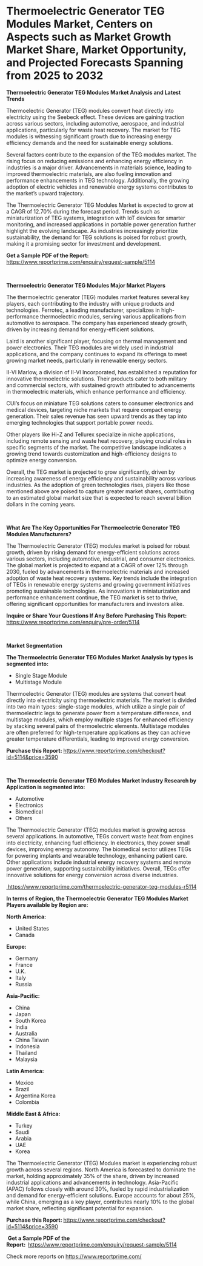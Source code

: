 <p><h1>Thermoelectric Generator TEG Modules Market, Centers on Aspects such as Market Growth Market Share, Market Opportunity, and Projected Forecasts Spanning from 2025 to 2032</h1></p><p><strong>Thermoelectric Generator TEG Modules Market Analysis and Latest Trends</strong></p>
<p><p>Thermoelectric Generator (TEG) modules convert heat directly into electricity using the Seebeck effect. These devices are gaining traction across various sectors, including automotive, aerospace, and industrial applications, particularly for waste heat recovery. The market for TEG modules is witnessing significant growth due to increasing energy efficiency demands and the need for sustainable energy solutions.</p><p>Several factors contribute to the expansion of the TEG modules market. The rising focus on reducing emissions and enhancing energy efficiency in industries is a major driver. Advancements in materials science, leading to improved thermoelectric materials, are also fueling innovation and performance enhancements in TEG technology. Additionally, the growing adoption of electric vehicles and renewable energy systems contributes to the market’s upward trajectory.</p><p>The Thermoelectric Generator TEG Modules Market is expected to grow at a CAGR of 12.70% during the forecast period. Trends such as miniaturization of TEG systems, integration with IoT devices for smarter monitoring, and increased applications in portable power generation further highlight the evolving landscape. As industries increasingly prioritize sustainability, the demand for TEG solutions is poised for robust growth, making it a promising sector for investment and development.</p></p>
<p><strong>Get a Sample PDF of the Report:&nbsp;</strong> <a href="https://www.reportprime.com/enquiry/request-sample/5114?utm_campaign=2461&utm_medium=2&utm_source=Github&utm_content=ia&utm_term=19032025&utm_id=thermoelectric-generator-teg-modules">https://www.reportprime.com/enquiry/request-sample/5114</a></p>
<p>&nbsp;</p>
<p><strong>Thermoelectric Generator TEG Modules Major Market Players</strong></p>
<p><p>The thermoelectric generator (TEG) modules market features several key players, each contributing to the industry with unique products and technologies. Ferrotec, a leading manufacturer, specializes in high-performance thermoelectric modules, serving various applications from automotive to aerospace. The company has experienced steady growth, driven by increasing demand for energy-efficient solutions. </p><p>Laird is another significant player, focusing on thermal management and power electronics. Their TEG modules are widely used in industrial applications, and the company continues to expand its offerings to meet growing market needs, particularly in renewable energy sectors.</p><p>II-VI Marlow, a division of II-VI Incorporated, has established a reputation for innovative thermoelectric solutions. Their products cater to both military and commercial sectors, with sustained growth attributed to advancements in thermoelectric materials, which enhance performance and efficiency.</p><p>CUI’s focus on miniature TEG solutions caters to consumer electronics and medical devices, targeting niche markets that require compact energy generation. Their sales revenue has seen upward trends as they tap into emerging technologies that support portable power needs.</p><p>Other players like Hi-Z and Tellurex specialize in niche applications, including remote sensing and waste heat recovery, playing crucial roles in specific segments of the market. The competitive landscape indicates a growing trend towards customization and high-efficiency designs to optimize energy conversion.</p><p>Overall, the TEG market is projected to grow significantly, driven by increasing awareness of energy efficiency and sustainability across various industries. As the adoption of green technologies rises, players like those mentioned above are poised to capture greater market shares, contributing to an estimated global market size that is expected to reach several billion dollars in the coming years.</p></p>
<p>&nbsp;</p>
<p><strong>What Are The Key Opportunities For Thermoelectric Generator TEG Modules Manufacturers?</strong></p>
<p><p>The Thermoelectric Generator (TEG) modules market is poised for robust growth, driven by rising demand for energy-efficient solutions across various sectors, including automotive, industrial, and consumer electronics. The global market is projected to expand at a CAGR of over 12% through 2030, fueled by advancements in thermoelectric materials and increased adoption of waste heat recovery systems. Key trends include the integration of TEGs in renewable energy systems and growing government initiatives promoting sustainable technologies. As innovations in miniaturization and performance enhancement continue, the TEG market is set to thrive, offering significant opportunities for manufacturers and investors alike.</p></p>
<p><strong>Inquire or Share Your Questions If Any Before Purchasing This Report:</strong> <a href="https://www.reportprime.com/enquiry/pre-order/5114?utm_campaign=2461&utm_medium=2&utm_source=Github&utm_content=ia&utm_term=19032025&utm_id=thermoelectric-generator-teg-modules">https://www.reportprime.com/enquiry/pre-order/5114</a></p>
<p>&nbsp;</p>
<p><strong>Market Segmentation</strong></p>
<p><strong>The Thermoelectric Generator TEG Modules Market Analysis by types is segmented into:</strong></p>
<p><ul><li>Single Stage Module</li><li>Multistage Module</li></ul></p>
<p><p>Thermoelectric Generator (TEG) modules are systems that convert heat directly into electricity using thermoelectric materials. The market is divided into two main types: single-stage modules, which utilize a single pair of thermoelectric legs to generate power from a temperature difference, and multistage modules, which employ multiple stages for enhanced efficiency by stacking several pairs of thermoelectric elements. Multistage modules are often preferred for high-temperature applications as they can achieve greater temperature differentials, leading to improved energy conversion.</p></p>
<p><strong>Purchase this Report:&nbsp;</strong><a href="https://www.reportprime.com/checkout?id=5114&price=3590&utm_campaign=2461&utm_medium=2&utm_source=Github&utm_content=ia&utm_term=19032025&utm_id=thermoelectric-generator-teg-modules">https://www.reportprime.com/checkout?id=5114&price=3590</a></p>
<p>&nbsp;</p>
<p><strong>The Thermoelectric Generator TEG Modules Market Industry Research by Application is segmented into:</strong></p>
<p><ul><li>Automotive</li><li>Electronics</li><li>Biomedical</li><li>Others</li></ul></p>
<p><p>The Thermoelectric Generator (TEG) modules market is growing across several applications. In automotive, TEGs convert waste heat from engines into electricity, enhancing fuel efficiency. In electronics, they power small devices, improving energy autonomy. The biomedical sector utilizes TEGs for powering implants and wearable technology, enhancing patient care. Other applications include industrial energy recovery systems and remote power generation, supporting sustainability initiatives. Overall, TEGs offer innovative solutions for energy conversion across diverse industries.</p></p>
<p><a href="https://www.reportprime.com/thermoelectric-generator-teg-modules-r5114?utm_campaign=2461&utm_medium=2&utm_source=Github&utm_content=ia&utm_term=19032025&utm_id=thermoelectric-generator-teg-modules">&nbsp;https://www.reportprime.com/thermoelectric-generator-teg-modules-r5114</a></p>
<p><strong>In terms of Region, the Thermoelectric Generator TEG Modules Market Players available by Region are:</strong></p>
<p>
    <p> <strong> North America: </strong>
        <ul>
            <li>United States</li>
            <li>Canada</li>
        </ul>
        </p> 
    <p> <strong> Europe: </strong>
        <ul>
            <li>Germany</li>
            <li>France</li>
            <li>U.K.</li>
            <li>Italy</li>
            <li>Russia</li>
        </ul>
        </p> 
    <p> <strong> Asia-Pacific: </strong>
        <ul>
            <li>China</li>
            <li>Japan</li>
            <li>South Korea</li>
            <li>India</li>
            <li>Australia</li>
            <li>China Taiwan</li>
            <li>Indonesia</li>
            <li>Thailand</li>
            <li>Malaysia</li>
        </ul>
        </p> 
    <p> <strong> Latin America: </strong>
        <ul>
            <li>Mexico</li>
            <li>Brazil</li>
            <li>Argentina Korea</li>
            <li>Colombia</li>
        </ul>
        </p> 
    <p> <strong> Middle East & Africa: </strong>
        <ul>
            <li>Turkey</li>
            <li>Saudi</li>
            <li>Arabia</li>
            <li>UAE</li>
            <li>Korea</li>
        </ul>
    </p>
    </p>
<p><p>The Thermoelectric Generator (TEG) Modules market is experiencing robust growth across several regions. North America is forecasted to dominate the market, holding approximately 35% of the share, driven by increased industrial applications and advancements in technology. Asia-Pacific (APAC) follows closely with around 30%, fueled by rapid industrialization and demand for energy-efficient solutions. Europe accounts for about 25%, while China, emerging as a key player, contributes nearly 10% to the global market share, reflecting significant potential for expansion.</p></p>
<p><strong>Purchase this Report: </strong><a href="https://www.reportprime.com/checkout?id=5114&price=3590&utm_campaign=2461&utm_medium=2&utm_source=Github&utm_content=ia&utm_term=19032025&utm_id=thermoelectric-generator-teg-modules">https://www.reportprime.com/checkout?id=5114&price=3590</a></p>
<p>&nbsp;<strong>Get a Sample PDF of the Report:&nbsp;&nbsp;</strong><a href="https://www.reportprime.com/enquiry/request-sample/5114?utm_campaign=2461&utm_medium=2&utm_source=Github&utm_content=ia&utm_term=19032025&utm_id=thermoelectric-generator-teg-modules">https://www.reportprime.com/enquiry/request-sample/5114</a></p>
<p><strong></strong></p>
<p>Check more reports on <a href="https://www.reportprime.com/?utm_campaign=2461&utm_medium=2&utm_source=Github&utm_content=ia&utm_term=19032025&utm_id=thermoelectric-generator-teg-modules">https://www.reportprime.com/</a></p>